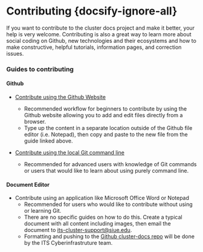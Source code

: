 # Contributing {docsify-ignore-all}

If you want to contribute to the cluster docs project and make it better, your help is very welcome. Contributing is also a great way to learn more about social coding on Github, new technologies and their ecosystems and how to make constructive, helpful tutorials, information pages, and correction issues.

### Guides to contributing

#### Github

- [Contribute using the Github Website](contributing/github/website.md)
  - Recommended workflow for beginners to contribute by using the Github website allowing you to add and edit files directly from a browser.
  - Type up the content in a separate location outside of the Github file editor (i.e. Notepad), then copy and paste to the new file from the guide linked above.

- [Contribute using the local Git command line](contributing/github/cli.md)
  - Recommended for advanced users with knowledge of Git commands or users that would like to learn about using purely command line.

#### Document Editor

- Contribute using an application like Microsoft Office Word or Notepad
  - Recommended for users who would like to contribute without using or learning Git.
  - There are no specific guides on how to do this. Create a typical document with all content including images, then email the document to its-cluster-support@siue.edu.
  - Formatting and pushing to the [Github cluster-docs repo](https://github.com/SIUE-ITS/cluster-docs) will be done by the ITS Cyberinfrastruture team.
